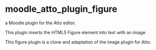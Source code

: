 # moodle_atto_plugin_figure

a Moodle plugin for the Atto editor.

This plugin inserts the HTML5 Figure element into text with an image.

This figure plugin is a clone and adaptation of the image plugin for Atto.
